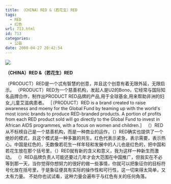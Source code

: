 ```yaml
---
title: （CHINA）RED &（若花生）RED
tags:
  - RED
  - 红色
url: 713.html
id: 713
categories:
  - 公益
date: 2008-04-27 20:42:54
---
```


![](http://photo.guolaijie.com/rooufer/attachments/month_0804/52008427203758.jpg)

**（CHINA）RED &（若花生）RED**

（PRODUCT）RED是一个忒有智慧的创意，并且这个创意有着无限外延，无限启示。 （PRODUCT）RED为一个慈善机构，发起人是U2的Bono，它经常与国际知名品牌合作，制作出PRODUCT RED品牌的产品,用于全球基金,用来帮助非洲的妇女,儿童艾滋病患者。 ［（PRODUCT）RED is a brand created to raise awareness and moeny for the Global Fund by teaming up with the world's most iconic brands to produce RED-branded products. A portion of profits from each RED product sold will go directly to the Global Fund to invest in African AIDS programmes, with a focus on women and children.］ （）RED从不标榜自己是一个慈善机构，而是一种商业的运作，（）RED确实也提供了一个绝妙的模式，且这个模式是一种多赢的共生。红色代表示紧急，表示需要，表示热心。中国是红色的，无数像若花生一样年轻和发展中的人儿也是红色的，把中国和若花生放在那个括号里，（）RED就有新的含义和意义，我为这样一种新生而激动。 （）RED品牌负责人可能还要过几年才会大范围在中国推广，但我实在不必等到那一天，当你觉得你想努力的很好的做一些事情，你就可以把象征你的目标符号化放在括号里，于是象征便具有实际的操作性和可行性，这一切来得太简单，又太有力量。 不妨你也试试看，这种力量会遍布于与红色有关的任何角落。